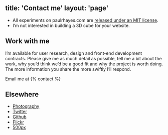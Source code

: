 title: 'Contact me'
layout: 'page'
---

* All experiments on paulrhayes.com are [released under an MIT license](https://github.com/fofr/paulrhayes.com-experiments/blob/master/LICENSE.txt).
* I’m not interested in building a 3D cube for your website.

## Work with me

I’m available for user research, design and front-end development contracts. Please give me as much detail as possible, tell me a bit about the work, why you’d think we’d be a good fit and why the project is worth doing. The more information you share the more swiftly I’ll respond.

Email me at {% contact %}

## Elsewhere

* [Photography](http://paulhayes.photography)
* [Twitter](http://twitter.com/fofr)
* [Github](http://github.com/fofr)
* [Flickr](http://flickr.com/prhayes)
* [500px](http://500px.com/FofR)
